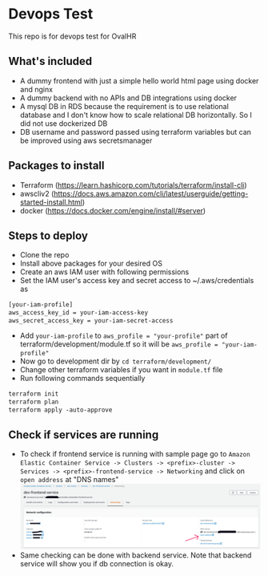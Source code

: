 # Devops Test
This repo is for devops test for OvalHR

## What's included
* A dummy frontend with just a simple hello world html page using docker and nginx
* A dummy backend with no APIs and DB integrations using docker
* A mysql DB in RDS because the requirement is to use relational database and I don't know how to scale relational DB horizontally. So I did not use dockerized DB
* DB username and password passed using terraform variables but can be improved using aws secretsmanager

## Packages to install
* Terraform (https://learn.hashicorp.com/tutorials/terraform/install-cli)
* awscliv2 (https://docs.aws.amazon.com/cli/latest/userguide/getting-started-install.html)
* docker (https://docs.docker.com/engine/install/#server)

## Steps to deploy
* Clone the repo
* Install above packages for your desired OS
* Create an aws IAM user with following permissions
* Set the IAM user's access key and secret access to ~/.aws/credentials as    
```text
[your-iam-profile]
aws_access_key_id = your-iam-access-key
aws_secret_access_key = your-iam-secret-access
```
* Add `your-iam-profile` to `aws_profile = "your-profile"` part of terraform/development/module.tf so it will be `aws_profile = "your-iam-profile"`
* Now go to development dir by `cd terraform/development/`
* Change other terraform variables if you want in `module.tf` file
* Run following commands sequentially
```shell
terraform init
terraform plan
terraform apply -auto-approve
```

## Check if services are running
* To check if frontend service is running with sample page go to `Amazon Elastic Container Service -> Clusters -> <prefix>-cluster -> Services -> <prefix>-frontend-service -> Networking` and click on `open address` at "DNS names"
![frontend service check](frontend.png)
* Same checking can be done with backend service. Note that backend service will show you if db connection is okay.